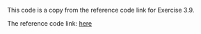 This code is a copy from the reference code link for Exercise 3.9.

The reference code link:  [here](https://github.com/hehengtao/OAMP-Net)